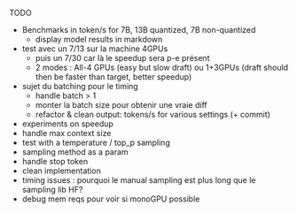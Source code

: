 TODO
- Benchmarks in token/s for 7B, 13B quantized, 7B non-quantized
    - display model results in markdown
- test avec un 7/13 sur la machine 4GPUs
    - puis un 7/30 car là le speedup sera p-e présent
    - 2 modes : All-4 GPUs (easy but slow draft) ou 1+3GPUs (draft should then be faster than target, better speedup)
- sujet du batching pour le timing
    - handle batch > 1
    - monter la batch size pour obtenir une vraie diff
    - refactor & clean output: tokens/s for various settings (+ commit)
- experiments on speedup
- handle max context size
- test with a temperature / top_p sampling 
- sampling method as a param
- handle stop token
- clean implementation
- timing issues : pourquoi le manual sampling est plus long que le sampling lib HF?
- debug mem reqs pour voir si monoGPU possible
